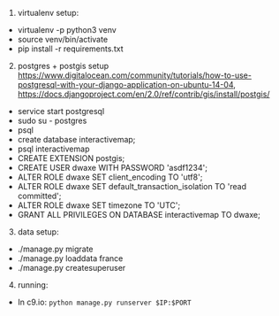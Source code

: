 1. virtualenv setup:
* virtualenv -p python3 venv
* source venv/bin/activate
* pip install -r requirements.txt
2. postgres + postgis setup https://www.digitalocean.com/community/tutorials/how-to-use-postgresql-with-your-django-application-on-ubuntu-14-04, https://docs.djangoproject.com/en/2.0/ref/contrib/gis/install/postgis/
* service start postgresql
* sudo su - postgres
* psql
* create database interactivemap;
* psql interactivemap
* CREATE EXTENSION postgis;
* CREATE USER dwaxe WITH PASSWORD 'asdf1234';
* ALTER ROLE dwaxe SET client_encoding TO 'utf8';
* ALTER ROLE dwaxe SET default_transaction_isolation TO 'read committed';
* ALTER ROLE dwaxe SET timezone TO 'UTC';
* GRANT ALL PRIVILEGES ON DATABASE interactivemap TO dwaxe;
3. data setup:
* ./manage.py migrate
* ./manage.py loaddata france
* ./manage.py createsuperuser
4. running:
* In c9.io: `python manage.py runserver $IP:$PORT`